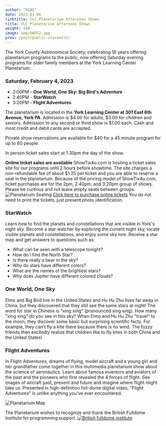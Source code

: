 ```yaml
---
author: "YCAS"
date: 2023-01-06
linktitle: YLC Planetarium Afternoon Shows
title: YLC Planetarium Afternoon Shows
weight: 100
image: img/OWOS2.jpg
prev: /post/public-starwatch/
---
```

The York County Astronomical Society, celebrating 16 years offering planetarium programs to the public, now offering Saturday evening programs for older family members at the York Learning Center Planetarium. 

### Saturday, February 4, 2023

* 2:00PM - **One World, One Sky: Big Bird's Adventure**<br>
* 2:40PM - **StarWatch**<br>
* 3:20PM - **Flight Adventures**

The planetarium is located in the **York Learning Center at 301 East 6th Avenue, York PA**. Admission is $4.00 for adults, $3.00 for children and seniors. Admission to any second or third show is $1.00 each. Cash and most credit and debit cards are accepted. 

Private show reservations are available for $40 for a 45 minute program for up to 60 people.

In person ticket sales start at 1:30pm the day of the show. 

**Online ticket sales are available**
ShowTix4u.com is hosting a ticket sales site for our programs until 2 hours before showtime. The site charges a non-refundable fee of about $1.25 per ticket and you are able to reserve a seat in the planetarium. Because of the pricing model of ShowTix4u.com, ticket purchases are for the 2pm, 2:40pm, and 3:20pm group of shows.
Please be curtious and not leave empty seats between groups.
![Planetarium Seating](../../img/seating.png "YLC Planetarium seating")
[Click here to purchase online tickets](https://www.showtix4u.com/event-details/70359)
You do not need to print the tickets, just present photo identification.

### StarWatch
Learn how to find the planets and constellations that are visible in York's night sky. Become a star watcher by exploring the current night sky, locate visible planets and constellations, and enjoy some sky lore. Receive a star map and get answers to questions such as:<br>
* What can be seen with a telescope tonight?<br>
* How do I find the North Star?<br>
* Is there really a bear in the sky?<br>
* Why do stars have different colors?<br>
* What are the names of the brightest stars?<br>
* Why does Jupiter have different colored clouds?<br>

### One World, One Sky
Elmo and Big Bird live in the United States and Hu Hu Zhu lives far away in China, but they discovered that they still see the same stars at night! The word for star in Chinese is "xing xing" (pronounced sing sing). How many "xing xing" do you see in this sky?
When Elmo and Hu Hu Zhu "travel" to the moon, they discover some basic but surprising scientific facts. For example, they can't fly a kite there because there is no wind. The fuzzy friends then excitedly realize that children like to fly kites in both China and the United States!

### Flight Adventures
In Flight Adventures, dreams of flying, model aircraft and a young girl and her grandfather come together in this multimedia planetarium show about the science of aeronautics. Learn about famous inventors and aviators of the past and the pioneers who first revealed the 4 forces of flight. See images of aircraft past, present and future and imagine where flight might take us. Presented in high-definition full-dome digital video, "Flight Adventures" is unlike anything you've ever encountered.

![Planetarium Map](../../img/YLCParking.png "York Learning Center Planetarium")

The Planetarium wishes to recognize and thank the British Fulldome Institute for programming support.
<a href="https://www.facebook.com/BritishFulldomeInstitute/" target="_blank"><img src="../../img/BFI.png"  title="British fulldome institute"/></a>
